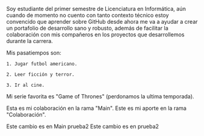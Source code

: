 Soy estudiante del primer semestre de Licenciatura en Informática, aún cuando de momento no cuento con tanto contexto técnico estoy convencido que aprender sobre GitHub desde ahora me va a ayudar a crear un portafolio de desarrollo sano y robusto, además de facilitar la colaboración con mis compañeros en los proyectos que desarrollemos durante la carrera.

Mis pasatiempos son: 

    1. Jugar futbol americano.

    2. Leer ficción y terror.

    3. Ir al cine.


Mi serie favorita es "Game of Thrones" (perdonamos la ultima temporada).


Esta es mi colaboración en la rama "Main".
Este es mi aporte en la rama "Colaboración".



Este cambio es en Main prueba2
Este cambio es en prueba2

